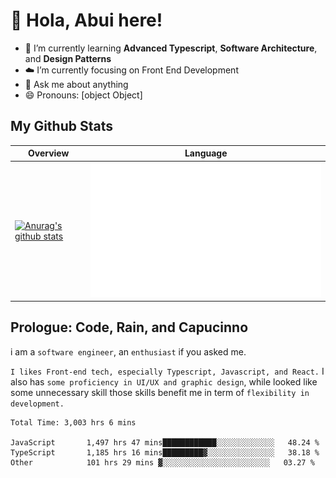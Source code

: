 # 👋 Hola, Abui here!

- 🌱 I’m currently learning **Advanced Typescript**, **Software Architecture**, and **Design Patterns**
- ☁️ I’m currently focusing on Front End Development
- 💬 Ask me about anything
- 😄 Pronouns: [object Object]

## My Github Stats

| Overview | Language |
| --- | --- |
|[![Anurag's github stats](https://github-readme-stats.vercel.app/api?username=abui-am&count_private=true)](https://github.com/anuraghazra/github-readme-stats)|![Language](https://raw.githubusercontent.com/abui-am/stats/c6455f656dfce7acd3951e5ec5b25d72af0b2ee3/generated/languages.svg)|

## Prologue: Code, Rain, and Capucinno
i am a `software engineer`, an `enthusiast` if you asked me. 

`I likes Front-end tech, especially Typescript, Javascript, and React.` I also has `some proficiency in UI/UX and graphic design`, while looked like some unnecessary skill those skills benefit me in term of `flexibility in development.`


<!--START_SECTION:waka-->

```text
Total Time: 3,003 hrs 6 mins

JavaScript       1,497 hrs 47 mins████████████░░░░░░░░░░░░░   48.24 %
TypeScript       1,185 hrs 16 mins█████████▓░░░░░░░░░░░░░░░   38.18 %
Other            101 hrs 29 mins ▓░░░░░░░░░░░░░░░░░░░░░░░░   03.27 %
```

<!--END_SECTION:waka-->
